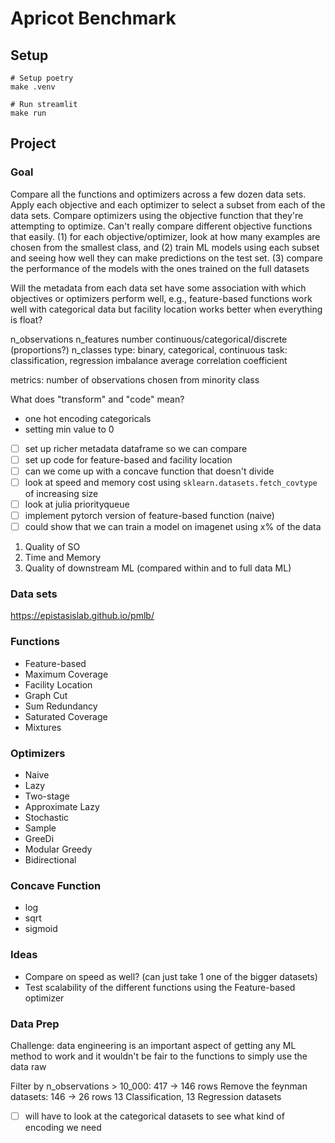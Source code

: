 # Apricot Benchmark
## Setup
```
# Setup poetry
make .venv

# Run streamlit
make run
```

## Project
### Goal
Compare all the functions and optimizers across a few dozen data sets.
Apply each objective and each optimizer to select a subset from each of the data sets. 
Compare optimizers using the objective function that they're attempting to optimize.
Can't really compare different objective functions that easily. 
    (1) for each objective/optimizer, look at how many examples are chosen from the smallest class, and
    (2) train ML models using each subset and seeing how well they can make predictions on the test set.
    (3) compare the performance of the models with the ones trained on the full datasets 

Will the metadata from each data set have some association with which objectives or optimizers perform well, e.g., feature-based functions work well with categorical data but facility location works better when everything is float?

n_observations
n_features
number continuous/categorical/discrete (proportions?)
n_classes
type: binary, categorical, continuous
task: classification, regression
imbalance
average correlation coefficient

metrics:
number of observations chosen from minority class

What does "transform" and "code" mean?

- one hot encoding categoricals
- setting min value to 0

- [ ] set up richer metadata dataframe so we can compare 
- [ ] set up code for feature-based and facility location
- [ ] can we come up with a concave function that doesn't divide
- [ ] look at speed and memory cost using `sklearn.datasets.fetch_covtype` of increasing size
- [ ] look at julia priorityqueue
- [ ] implement pytorch version of feature-based function (naive)
- [ ] could show that we can train a model on imagenet using x% of the data

1. Quality of SO
2. Time and Memory
3. Quality of downstream ML (compared within and to full data ML)

### Data sets
https://epistasislab.github.io/pmlb/

### Functions
- Feature-based
- Maximum Coverage
- Facility Location
- Graph Cut
- Sum Redundancy
- Saturated Coverage
- Mixtures

### Optimizers
- Naive
- Lazy
- Two-stage
- Approximate Lazy
- Stochastic
- Sample
- GreeDi
- Modular Greedy
- Bidirectional

### Concave Function
- log
- sqrt
- sigmoid

### Ideas
- Compare on speed as well? (can just take 1 one of the bigger datasets)
- Test scalability of the different functions using the Feature-based optimizer

### Data Prep
Challenge: data engineering is an important aspect of getting any ML method to work and it wouldn't be fair to the functions to simply use the data raw

Filter by n_observations > 10_000: 417 -> 146 rows
Remove the feynman datasets: 146 -> 26 rows
13 Classification, 13 Regression datasets
- [ ] will have to look at the categorical datasets to see what kind of encoding we need
